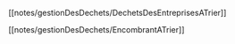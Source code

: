[[notes/gestionDesDechets/DechetsDesEntreprisesATrier]]

[[notes/gestionDesDechets/EncombrantATrier]]